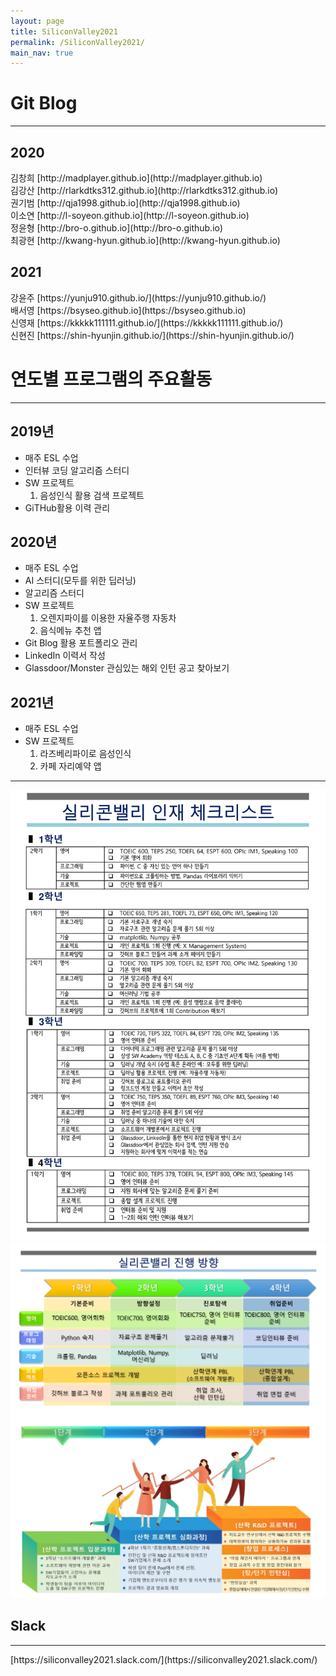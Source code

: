 ```yaml
---
layout: page
title: SiliconValley2021
permalink: /SiliconValley2021/
main_nav: true
---
```

<h1>Git Blog</h1>
<hr>
<h2>2020</h2>
김창희 [http://madplayer.github.io](http://madplayer.github.io)<br>
김강산 [http://rlarkdtks312.github.io](http://rlarkdtks312.github.io)<br>
권기범 [http://qja1998.github.io](http://qja1998.github.io)<br>
이소연 [http://l-soyeon.github.io](http://l-soyeon.github.io)<br>
정윤형 [http://bro-o.github.io](http://bro-o.github.io)<br>
최광현 [http://kwang-hyun.github.io](http://kwang-hyun.github.io)<br>

<h2>2021</h2>
강윤주 [https://yunju910.github.io/](https://yunju910.github.io/)<br>
배서영 [https://bsyseo.github.io](https://bsyseo.github.io)<br>
신영재 [https://kkkkk111111.github.io/](https://kkkkk111111.github.io/)<br>
신현진 [https://shin-hyunjin.github.io/](https://shin-hyunjin.github.io/)<br>

<h1>연도별 프로그램의 주요활동</h1>
<hr>
<h2>2019년</h2>
<ul>
  <li>매주 ESL 수업</li>
  <li>인터뷰 코딩 알고리즘 스터디</li>
  <li>SW 프로젝트
    <ol>
      <li>음성인식 활용 검색 프로젝트</li>
    </ol>
  </li>  
  <li>GiTHub활용 이력 관리</li>
</ul>
<h2>2020년</h2>
<ul>
  <li>매주 ESL 수업</li>
  <li>AI 스터디(모두를 위한 딥러닝)</li>
  <li>알고리즘 스터디</li>
  <li>SW 프로젝트
    <ol>
      <li>오렌지파이를 이용한 자율주행 자동차</li>
      <li>음식메뉴 추천 앱</li>
    </ol>
  </li>
  <li>Git Blog 활용 포트폴리오 관리</li>
  <li>LinkedIn 이력서 작성</li>
  <li>Glassdoor/Monster 관심있는 해외 인턴 공고 찾아보기</li>
</ul>
<h2>2021년</h2>
<ul>
  <li>매주 ESL 수업</li>
  <li>SW 프로젝트
    <ol>
      <li>라즈베리파이로 음성인식</li>
      <li>카페 자리예약 앱</li>
    </ol>
  </li>
</ul>

<hr>
<img src="/assets/checklist.png" alt="체크리스트">
<img src="/assets/program.png" alt="프로그램">
<img src="/assets/program2.png" alt="프로그램2">

<h2>Slack</h2>
<hr>
[https://siliconvalley2021.slack.com/](https://siliconvalley2021.slack.com/)
